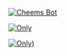 
[![Cheems Bot](https://repl.it/badge/github/quiec/whatsasena)](https://replit.com/@nipunarangana/Blue-Lione-Bot?v=1)


[![Only](https://i.ibb.co/FJcrYJw/Screenshot-2022-10-08-192010.jpg)](https://heroku.com/deploy) 

[![Only](https://i.ibb.co/TLYsv9q/Logotype-light.png))](https://heroku.com/deploy)
